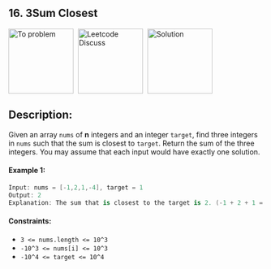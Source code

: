 ## 16. 3Sum Closest

<div id="buttons" class="buttons" align="left" style="vertical-align: middle; align-items: center;">
<!-- TO PROBLEM -->
<a href="https://leetcode.com/problems/3sum-closest"><img style="vspace="0"; hspace="0"; border="0";" src="https://github.com/asahiocean/asahiocean.github.io/blob/master/helpers/images/gif/leetcode/toproblem.gif" alt="To problem" width="128px" align="center"/></a>
<!-- DISCUSS -->
<a href="https://vk.cc/c3HTmo"><img style="vspace="0"; hspace="5"; border="0";" src="https://github.com/asahiocean/asahiocean.github.io/blob/master/helpers/images/gif/leetcode/discuss.gif" alt="Leetcode Discuss" width="128px" align="center"/></a>
<!-- SOLUTION -->
<a href="https://gist.github.com/asahiocean/9ab8db4edb63f74a77f177fbddee4cde"><img style="vspace="0" hspace="0" border="0";" src="https://github.com/asahiocean/asahiocean.github.io/blob/master/helpers/images/gif/leetcode/solution.gif" alt="Solution" width="128px" align="center"/></a>
</div>

## Description:

Given an array ```nums``` of **n** integers and an integer ```target```, find three integers in ```nums``` such that the sum is closest to ```target```. Return the sum of the three integers. You may assume that each input would have exactly one solution.

#### Example 1:
```swift
Input: nums = [-1,2,1,-4], target = 1
Output: 2
Explanation: The sum that is closest to the target is 2. (-1 + 2 + 1 = 2).
```

#### Constraints:
* ```3 <= nums.length <= 10^3```
* ```-10^3 <= nums[i] <= 10^3```
* ```-10^4 <= target <= 10^4```
